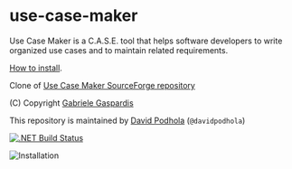 # use-case-maker

Use Case Maker is a C.A.S.E. tool that helps software developers
to write organized use cases and to maintain related requirements.

[How to install](https://gist.github.com/davidpodhola/c173dabc552bfbb0196863b064f5809e).

Clone of [Use Case Maker SourceForge repository](http://use-case-maker.sourceforge.net/index.html)

(C) Copyright [Gabriele Gaspardis](https://sourceforge.net/u/gaspardis/profile/)

This repository is maintained by [David Podhola](http://david.podhola.net) (`@davidpodhola`)

[![.NET Build Status](https://img.shields.io/appveyor/ci/fsgit/ProjectScaffold/master.svg)](https://ci.appveyor.com/project/fsgit/projectscaffold)

![Installation](https://cloud.githubusercontent.com/assets/436605/21646449/8b7e65b2-d296-11e6-9627-281ed29fb7a3.gif)
